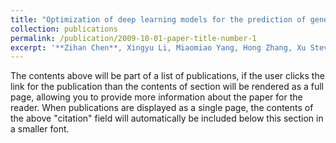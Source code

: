 ```yaml
---
title: "Optimization of deep learning models for the prediction of gene mutations using unsupervised clustering"
collection: publications
permalink: /publication/2009-10-01-paper-title-number-1
excerpt: '**Zihan Chen**, Xingyu Li, Miaomiao Yang, Hong Zhang, Xu Steven Xu. '
---
```


The contents above will be part of a list of publications, if the user clicks the link for the publication than the contents of section will be rendered as a full page, allowing you to provide more information about the paper for the reader. When publications are displayed as a single page, the contents of the above "citation" field will automatically be included below this section in a smaller font.
